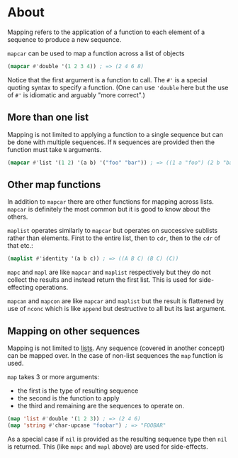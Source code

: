 # About

Mapping refers to the application of a function to each element of a sequence to produce a new sequence.

`mapcar` can be used to map a function across a list of objects

```lisp
(mapcar #'double '(1 2 3 4)) ; => (2 4 6 8)
```

Notice that the first argument is a function to call. 
The `#'` is a special quoting syntax to specify a function.
(One can use `'double` here but the use of `#'` is idiomatic and arguably "more correct".)

## More than one list

Mapping is not limited to applying a function to a single sequence but can be done with multiple sequences.
If `N` sequences are provided then the function must take `N` arguments.

```lisp
(mapcar #'list '(1 2) '(a b) '("foo" "bar")) ; => ((1 a "foo") (2 b "bar"))
```

## Other map functions

In addition to `mapcar` there are other functions for mapping across lists.
`mapcar` is definitely the most common but it is good to know about the others.

`maplist` operates similarly to `mapcar` but operates on successive sublists rather than elements.
First to the entire list, then to `cdr`, then to the `cdr` of that etc.:

```lisp
(maplist #'identity '(a b c)) ; => ((A B C) (B C) (C))
```

`mapc` and `mapl` are like `mapcar` and `maplist` respectively but they do not collect the results and instead return the first list.
This is used for side-effecting operations.

`mapcan` and `mapcon` are like `mapcar` and `maplist` but the result is flattened by use of `nconc` which is like `append` but destructive to all but its last argument.

## Mapping on other sequences

Mapping is not limited to [lists][concept-lists]. Any sequence (covered in another concept) can be mapped over.
In the case of non-list sequences the `map` function is used.

`map` takes 3 or more arguments:
- the first is the type of resulting sequence
- the second is the function to apply
- the third and remaining are the sequences to operate on.

```lisp
(map 'list #'double '(1 2 3)) ; => (2 4 6)
(map 'string #'char-upcase "foobar") ; => "FOOBAR"
```

As a special case if `nil` is provided as the resulting sequence type then `nil` is returned.
This (like `mapc` and `mapl` above) are used for side-effects.

[concept-lists]: /tracks/common-lisp/concepts/lists

